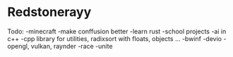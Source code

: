 # Redstonerayy

Todo:
-minecraft
-make conffusion better
-learn rust
-school projects
-ai in c++
-cpp library for utilities, radixsort with floats, objects ...
-bwinf
-devio
-opengl, vulkan, raynder
-race
-unite
